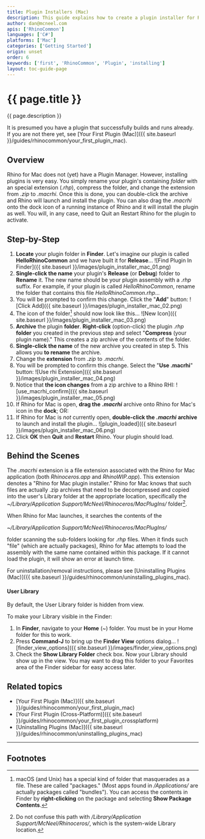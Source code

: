 ```yaml
---
title: Plugin Installers (Mac)
description: This guide explains how to create a plugin installer for Rhino for Mac.
author: dan@mcneel.com
apis: ['RhinoCommon']
languages: ['C#']
platforms: ['Mac']
categories: ['Getting Started']
origin: unset
order: 6
keywords: ['first', 'RhinoCommon', 'Plugin', 'installing']
layout: toc-guide-page
---
```


# {{ page.title }}

{{ page.description }}

It is presumed you have a plugin that successfully builds and runs already.  If you are not there yet, see [Your First Plugin (Mac)]({{ site.baseurl }}/guides/rhinocommon/your_first_plugin_mac).

## Overview

Rhino for Mac does not (yet) have a Plugin Manager.  However, installing plugins is very easy.  You simply rename your plugin's containing *folder* with an special extension (*.rhp*), compress the folder, and change the extension from *.zip* to *.macrhi*.  Once this is done, you can double-click the archive and Rhino will launch and install the plugin.  You can also drag the *.macrhi* onto the dock icon of a running instance of Rhino and it will install the plugin as well.  You will, in any case, need to Quit an Restart Rhino for the plugin to activate.

## Step-by-Step

1. **Locate** your plugin folder in **Finder**.  Let's imagine our plugin is called **HelloRhinoCommon** and we have built it for **Release**...
![Find Plugin In Finder]({{ site.baseurl }}/images/plugin_installer_mac_01.png)
1. **Single-click the name** your plugin's **Release** (or **Debug**) folder to **Rename** it.  The new name should be your plugin assembly with a *.rhp* suffix.  For example, if your plugin is called *HelloRhinoCommon*, rename the folder that contains this file *HelloRhinoCommon.rhp*...
1. You will be prompted to confirm this change.  Click the "**Add**" button:
![Click Add]({{ site.baseurl }}/images/plugin_installer_mac_02.png)
1. The icon of the folder[^1] should now look like this...
![New Icon]({{ site.baseurl }}/images/plugin_installer_mac_03.png)
1. **Archive** the plugin **folder**.  **Right-click** (option-click) the plugin *.rhp* **folder** you created in the previous step and select "**Compress** (your plugin name)."  This creates a zip archive of the contents of the folder.
1. **Single-click the name** of the new archive you created in step 5.  This allows you **to rename** the archive.
1. Change the **extension** from *.zip* to *.macrhi*.  
1. You will be prompted to confirm this change.  Select the "**Use .macrhi**" button:
![Use rhi Extension]({{ site.baseurl }}/images/plugin_installer_mac_04.png)
1. Notice that **the icon changes** from a zip archive to a Rhino RHI:
![use_macrhi_confirm]({{ site.baseurl }}/images/plugin_installer_mac_05.png)
1. If Rhino for Mac is open, **drag the** ***.macrhi*** archive onto Rhino for Mac's icon in the **dock**; OR:
1. If Rhino for Mac is *not* currently open, **double-click the** ***.macrhi*** **archive** to launch and install the plugin...
   ![plugin_loaded]({{ site.baseurl }}/images/plugin_installer_mac_06.png)
1. Click **OK** then **Quit** and **Restart** Rhino.  Your plugin should load.

## Behind the Scenes

The *.macrhi* extension is a file extension associated with the Rhino for Mac application (both *Rhinoceros.app* and *RhinoWIP.app*).  This extension denotes a "Rhino for Mac plugin installer."  Rhino for Mac knows that such files are actually .zip archives that need to be decompressed and copied into the user's Library folder at the appropriate location, specifically the *~/Library/Application Support/McNeel/Rhinoceros/MacPlugIns/* folder[^2].

When Rhino for Mac launches, it searches the contents of the

*~/Library/Application Support/McNeel/Rhinoceros/MacPlugIns/*

folder scanning the sub-folders looking for *.rhp* files.  When it finds such "file" (which are actually packages), Rhino for Mac attempts to load the assembly with the same name contained within this package.  If it cannot load the plugin, it will show an error at launch time.

For uninstallation/removal instructions, please see [Uninstalling Plugins (Mac)]({{ site.baseurl }}/guides/rhinocommon/uninstalling_plugins_mac).

#### User Library

By default, the User Library folder is hidden from view.  

To make your Library visible in the Finder:

1. In **Finder**, navigate to your **Home** (*~*) folder.  You must be in your Home folder for this to work.
1. Press **Command-J** to bring up the **Finder View** options dialog...
![finder_view_options]({{ site.baseurl }}/images/finder_view_options.png)
1. Check the **Show Library Folder** check box.  Now your Library should show up in the view.  You may want to drag this folder to your Favorites area of the Finder sidebar for easy access later.

## Related topics

- [Your First Plugin (Mac)]({{ site.baseurl }}/guides/rhinocommon/your_first_plugin_mac)
- [Your First Plugin (Cross-Platform)]({{ site.baseurl }}/guides/rhinocommon/your_first_plugin_crossplatform)
- [Uninstalling Plugins (Mac)]({{ site.baseurl }}/guides/rhinocommon/uninstalling_plugins_mac)

---

## Footnotes

[^1]: macOS (and Unix) has a special kind of folder that masquerades as a file.  These are called "packages."  (Most apps found in */Applications/* are actually packages called "bundles").  You can access the contents in Finder by **right-clicking** on the package and selecting **Show Package Contents**.

[^2]: Do not confuse this path with */Library/Application Support/McNeel/Rhinoceros/*, which is the system-wide Library location.
